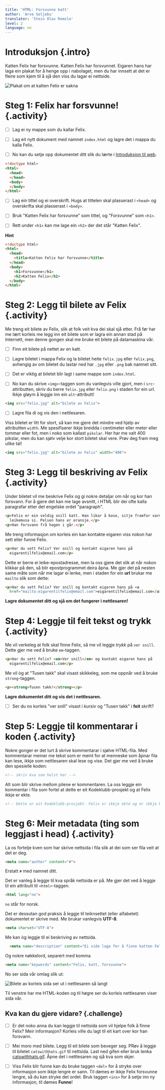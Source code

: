 ```yaml
---
title: 'HTML: Forsvunne katt'
author: 'Arve Seljebu'
translator: 'Stein Olav Romslo'
level: 2
language: nn
---
```



# Introduksjon {.intro}

Katten Felix har forsvunne.  Katten Felix har forsvunnet. Eigaren hans har laga
ein plakat for å henge opp i nabolaget, men du har innsett at det er fleire som
kjem til å sjå den viss du lagar ei nettside.

![Plakat om at katten Felix er sakna](missingcat.png)


# Steg 1: Felix har forsvunne! {.activity}

- [ ] Lag ei ny mappe som du kallar Felix.

- [ ] Lag eit nytt dokument med namnet `index.html` og lagre det i mappa du
  kalla Felix.

- [ ] No kan du setje opp dokumentet ditt slik du lærte i [Introduksjon til
      web](../introduksjon_til_web/introduksjon_til_web_nn.html).

```html
<!doctype html>
<html>
  <head>
  </head>
  <body>
  </body>
</html>
```

- [ ] Lag ein tittel og ei overskrift. Hugs at tittelen skal plasserast i
  `<head>` og overskrifta skal plasserast i `<body>`.

- [ ] Bruk "Katten Felix har forsvunne" som tittel, og "Forsvunne" som `<h1>`.

- [ ] Rett under `<h1>` kan me lage ein `<h2>` der det står "Katten Felix".

<toggle>
  <strong>Hint</strong>
  <hide>

```html
<!doctype html>
<html>
  <head>
    <title>Katten Felix har forsvunne</title>
  </head>
  <body>
    <h1>Forsvunne</h1>
    <h2>Katten Felix</h2>
  </body>
</html>
```
  </hide>
</toggle>


# Steg 2: Legg til bilete av Felix {.activity}

Me treng eit bilete av Felix, slik at folk veit kva dei skal sjå etter. Frå før
har me lært korleis me legg inn eit bilete som er lagra ein annan stad på
Internett, men denne gongen skal me bruke eit bilete på datamaskina vår.

- [ ] Finn eit bilete på nettet av en katt.

- [ ] Lagre biletet i mappa Felix og la biletet heite `felix.jpg` eller
  `felix.png`, avhengig av om biletet du lastar ned har `.jpg` eller `.png` bak
  namnet sitt.

- [ ] Det er viktig at biletet blir lagt i same mappe som `index.html`.

- [ ] No kan du skrive `<img>`-taggen som du vanlegvis ville gjort, men i
  `src`-attributten, skriv du berre `felix.jpg` eller `felix.png` i staden for
  ein url. Ikkje gløym å leggje inn ein `alt`-attributt!

```html
<img src="felix.jpg" alt="bilete av Felix">
```

- [ ] Lagre fila di og vis den i nettlesaren.

Viss biletet er litt for stort, så kan me gjere det mindre ved hjelp av
attributten `width`. Me spesifiserer ikkje breidda i centimeter eller meter
eller tommar eller fot, men i noko som kallast `pikslar`. Her har me valt 400
pikslar, men du kan sjølv velje kor stort biletet skal vere. Prøv deg fram meg
ulike tal!

```html
<img src="felix.jpg" alt="bilete av Felix" width="400">
```


# Steg 3: Legg til beskriving av Felix {.activity}

Under biletet vil me beskrive Felix og gi nokre detaljar om når og kor han
forsvann. For å gjere det kan me lage avsnitt, i HTML blir dei ofte kalla
paragrafar etter det engelske ordet "paragraph".

```html
<p>Felix er ein veldig snill katt. Han likar å kose, sitje framfor varmepumpa og
  leikemusa si. Pelsen hans er oransje.</p>
<p>Han forsvann frå hagen i går.</p>
```

Me treng informasjon om korleis ein kan kontakte eigaren viss nokon har sett
eller funne Felix.

```html
<p>Har du sett Felix? Ver snill og kontakt eigaren hans på
  eigarentilfelix@email.com</p>
```

Dette er berre ei leike-epostadresse, men la oss gjere det slik at når nokon
klikkar på den, så blir epostprogrammet deira åpna. Me gjer det på nesten same
måte som når me lagar ei lenke, men i staden for ein __url__ brukar me `mailto`
slik som dette:

```html
<p>Har du sett Felix? Ver snill og kontakt eigaren hans på <a
  href="mailto:eigarentilfelix@email.com">eigarentilfelix@email.com</a></p>
```

__Lagre dokumentet ditt og sjå om det fungerer i nettlesaren!__


# Step 4: Leggje til feit tekst og trykk {.activity}

Me vil verkeleg at folk skal finne Felix, så me vil leggje *trykk* på `ver
snill`. Dette gjer me ved å bruke `em`-taggen.

```html
<p>Har du sett Felix? <em>Ver snill</em> og kontakt eigaren hans på
  eigarentilfelix@email.com</p>
```

Me vil òg at "Tusen takk" skal visast skikkeleg, som me oppnår ved å bruke
`strong`-taggen.

```html
<p><strong>Tusen takk!</strong></p>
```

__Lagre dokumentet ditt og vis det i nettlesaren.__

- [ ] Ser du no korleis "ver snill" visast i *kursiv* og "Tusen takk" i
  __feit__ skrift?


# Step 5: Leggje til kommentarar i koden {.activity}

Nokre gonger er det lurt å skrive kommentarar i sjølve HTML-fila. Med
kommentarar meiner me tekst som er meint for at menneske som åpnar fila kan
lese, ikkje som nettlesaren skal lese og vise. Det gjer me ved å bruke den
spesielle koden:

```html
<!-- skriv kva som helst her -->
```

Alt som blir skrive mellom pilene er kommentaren. La oss leggje ein kommentar i
fila som fortel at dette er eit Kodeklubb-prosjekt og at Felix ikkje er ekte.

```html
<!-- Dette er eit Kodeklubb-prosjekt. Felix er ikkje ekte og er ikkje borte. -->
```


# Steg 6: Meir metadata (ting som leggjast i head) {.activity}

La os fortelje kven som har skrive nettsida i fila slik at dei som ser fila veit
at det er deg.

```html
<meta name="author" content="#">
```

Erstatt `#` med namnet ditt.

Det er vanleg å leggje til kva språk nettsida er på. Me gjer det ved å leggje
til ein attributt til `<html>`-taggen.

```html
<html lang="no">
```

`no` står for norsk.

Det er dessutan god praksis å leggje til teiknsettet (eller alfabetet)
dokumentet er skrive med. Me brukar vanlegvis __UTF-8__.

```html
<meta charset="UTF-8">
```

Me kan òg leggje til ei beskriving av nettsida.

```html
  <meta name="description" content="Ei side laga for å finne katten Felix">
```

Og nokre nøkkelord, separert med komma

```html
<meta name="keywords" content="Felix, katt, forsvunne">
```


No ser sida vår omlag slik ut:

![Bilete av korleis sida ser ut i nettlesaren så langt](screenshot_jsbin.png)

Til venstre har me HTML-koden og til høgre ser du korleis nettlesaren viser sida
vår.

## Kva kan du gjere vidare? {.challenge}

- [ ] Er det noko anna du kan leggje til nettsida som vil hjelpe folk å finne
  Felix? Meir informasjon? Korleis ville du lagt til eit kart over kor han
  forsvann.

- [ ] Mei moro med bilete. Legg til eit bilete som beveger seg. PRøv å leggje
  til biletet `catswithhats.gif` til nettsida. Last ned gifen eller bruk lenka
  [catswithhats.gif](../forsvunnet_katt/ressurser/catswithhats.gif). Åpne det i
  nettlesaren og sjå kva som skjer.

- [ ] Viss Felix blir funne kan du bruke taggen `<del>` for å stryke over
  informasjon som ikkje lengre er sann. Til dømes er ikkje Felix forsvunne
  lengre, så du kan stryke det ordet. Bruk taggen `<ins>` for å setje inn ny
  informasjon, til dømes __Funne__!
